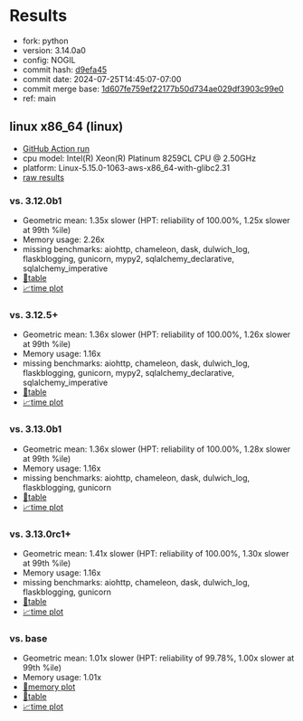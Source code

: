 # Results

- fork: python
- version: 3.14.0a0
- config: NOGIL
- commit hash: [d9efa45](https://github.com/python/cpython/commit/d9efa45)
- commit date: 2024-07-25T14:45:07-07:00
- commit merge base: [1d607fe759ef22177b50d734ae029df3903c99e0](https://github.com/python/cpython/commit/1d607fe759ef22177b50d734ae029df3903c99e0)
- ref: main

## linux x86_64 (linux)

- [GitHub Action run](https://github.com/facebookexperimental/free-threading-benchmarking/actions/runs/10102071203)
- cpu model: Intel(R) Xeon(R) Platinum 8259CL CPU @ 2.50GHz
- platform: Linux-5.15.0-1063-aws-x86_64-with-glibc2.31
- [raw results](bm-20240725-linux-x86_64-python-main-3.14.0a0-d9efa45.json)

### vs. 3.12.0b1

- Geometric mean: 1.35x slower (HPT: reliability of 100.00%, 1.25x slower at 99th %ile)
- Memory usage: 2.26x
- missing benchmarks: aiohttp, chameleon, dask, dulwich_log, flaskblogging, gunicorn, mypy2, sqlalchemy_declarative, sqlalchemy_imperative
- [📄table](bm-20240725-linux-x86_64-python-main-3.14.0a0-d9efa45-vs-3.12.0b1.md)
- [📈time plot](bm-20240725-linux-x86_64-python-main-3.14.0a0-d9efa45-vs-3.12.0b1.svg)

### vs. 3.12.5+

- Geometric mean: 1.36x slower (HPT: reliability of 100.00%, 1.26x slower at 99th %ile)
- Memory usage: 1.16x
- missing benchmarks: aiohttp, chameleon, dask, dulwich_log, flaskblogging, gunicorn, mypy2, sqlalchemy_declarative, sqlalchemy_imperative
- [📄table](bm-20240725-linux-x86_64-python-main-3.14.0a0-d9efa45-vs-3.12.5%2B.md)
- [📈time plot](bm-20240725-linux-x86_64-python-main-3.14.0a0-d9efa45-vs-3.12.5%2B.svg)

### vs. 3.13.0b1

- Geometric mean: 1.36x slower (HPT: reliability of 100.00%, 1.28x slower at 99th %ile)
- Memory usage: 1.16x
- missing benchmarks: aiohttp, chameleon, dask, dulwich_log, flaskblogging, gunicorn
- [📄table](bm-20240725-linux-x86_64-python-main-3.14.0a0-d9efa45-vs-3.13.0b1.md)
- [📈time plot](bm-20240725-linux-x86_64-python-main-3.14.0a0-d9efa45-vs-3.13.0b1.svg)

### vs. 3.13.0rc1+

- Geometric mean: 1.41x slower (HPT: reliability of 100.00%, 1.30x slower at 99th %ile)
- Memory usage: 1.16x
- missing benchmarks: aiohttp, chameleon, dask, dulwich_log, flaskblogging, gunicorn
- [📄table](bm-20240725-linux-x86_64-python-main-3.14.0a0-d9efa45-vs-3.13.0rc1%2B.md)
- [📈time plot](bm-20240725-linux-x86_64-python-main-3.14.0a0-d9efa45-vs-3.13.0rc1%2B.svg)

### vs. base

- Geometric mean: 1.01x slower (HPT: reliability of 99.78%, 1.00x slower at 99th %ile)
- Memory usage: 1.01x
- [🧠memory plot](bm-20240725-linux-x86_64-python-main-3.14.0a0-d9efa45-vs-base-mem.svg)
- [📄table](bm-20240725-linux-x86_64-python-main-3.14.0a0-d9efa45-vs-base.md)
- [📈time plot](bm-20240725-linux-x86_64-python-main-3.14.0a0-d9efa45-vs-base.svg)

